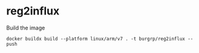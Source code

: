 # reg2influx

Build the image
```shell
docker buildx build --platform linux/arm/v7 . -t burgrp/reg2influx --push
```
